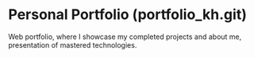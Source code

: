 # Personal Portfolio (portfolio_kh.git)
Web portfolio, where I showcase my completed projects and about me, presentation of mastered technologies.

